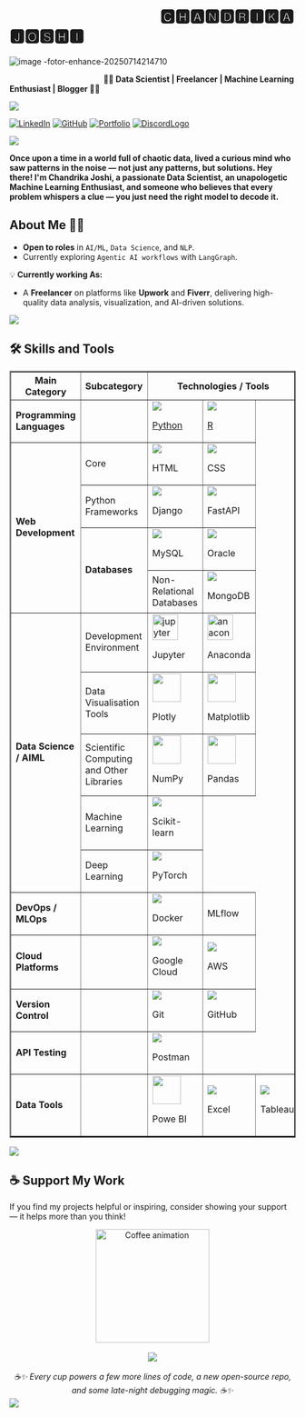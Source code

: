 <!-- Banner -->
<!---< p align="center">
  <img src="https://github.com/Chandrikajoshi123/chandrikajoshi123/blob/d2560d08ea00867ab6b17c5cc8f6aef7d14138ba/WhatsApp%20Image%202025-01-16%20at%2014.31.16.jpeg" alt="Banner Image" style="width:100%; height:auto;">
</p>
---->

#  &nbsp; &nbsp; &nbsp; &nbsp; &nbsp; &nbsp; &nbsp; &nbsp; &nbsp; &nbsp; &nbsp; &nbsp; &nbsp; &nbsp; &nbsp; &nbsp; &nbsp; &nbsp; &nbsp; &nbsp; **🅲🅷🅰🅽🅳🆁🅸🅺🅰 🅹🅾🆂🅷🅸**


![image -fotor-enhance-20250714214710](https://github.com/user-attachments/assets/e88549ea-27ee-4320-b93d-06ed6ba40076)



&nbsp; &nbsp; &nbsp; &nbsp; &nbsp; &nbsp; &nbsp; &nbsp; &nbsp; &nbsp; &nbsp; &nbsp; &nbsp; &nbsp; &nbsp; &nbsp; &nbsp; &nbsp; &nbsp; &nbsp; &nbsp;  **🧿🌸 Data Scientist | Freelancer | Machine Learning Enthusiast | Blogger 🌸🧿**

<img src="https://user-images.githubusercontent.com/73097560/115834477-dbab4500-a447-11eb-908a-139a6edaec5c.gif">

[![LinkedIn](https://img.shields.io/badge/LinkedIn-0077B5?style=for-the-badge&logo=linkedin&logoColor=whit)](https://www.linkedin.com/in/chandrika-j-0b1a98238?utm_source=share&utm_campaign=share_via&utm_content=profile&utm_medium=android_app)  [![GitHub](https://img.shields.io/badge/-GitHub-181717?style=flat-square&logo=github&logoColor=white)](https://github.com/vibe-link)  [![Portfolio](https://img.shields.io/badge/-Portfolio-FF5722?style=flat-square&logo=netlify&logoColor=white)](https://www.instagram.com/cj.1854_?igsh=MTFucTY1a2Z2ZmYybA==) [![DiscordLogo](https://img.shields.io/badge/Discord-7289DA?style=for-the-badge&logo=discord&logoColor=white)](https://discord.com/users/chandrika0292)

<img src="https://user-images.githubusercontent.com/73097560/115834477-dbab4500-a447-11eb-908a-139a6edaec5c.gif">

**Once upon a time in a world full of chaotic data, lived a curious mind who saw patterns in the noise — not just any patterns, but solutions.
Hey there! I'm Chandrika Joshi, a passionate Data Scientist, an unapologetic Machine Learning Enthusiast, and someone who believes that every problem whispers a clue — you just need the right model to decode it.**

## **About Me** 👩‍💻  

- **Open to roles** in `AI/ML`, `Data Science`, and `NLP`.
- Currently exploring `Agentic AI workflows` with `LangGraph`.

💡 **Currently working As:**  
 - A **Freelancer** on platforms like **Upwork** and **Fiverr**, delivering high-quality data analysis, visualization, and AI-driven solutions.  




<img src="https://user-images.githubusercontent.com/73097560/115834477-dbab4500-a447-11eb-908a-139a6edaec5c.gif">

## 🛠️ Skills and Tools  

<table border="2" cellspacing="0" cellpadding="8">
    <!-- Programming Languages -->
    <tr>
        <th>Main Category</th>
        <th>Subcategory</th>
        <th colspan="4">Technologies / Tools</th>
    </tr>
    <tr>
        <td rowspan="1"><b>Programming Languages</b></td>
        <td></td>
        <td><a href="https://www.python.org/" target="_blank"><img src="https://skillicons.dev/icons?i=python"><p>Python</p></td>
        <td><a href="https://skillicons.dev/icons?i=r" target="_blank"><img src="https://skillicons.dev/icons?i=r"><p>R</p></a></td>
    </tr>
    <!-- Web Development -->
    <tr>
        <td rowspan="4"><b>Web Development</b></td>
        <td>Core</td>
        <td><img src="https://skillicons.dev/icons?i=html"><p>HTML</p></td>
        <td><img src="https://skillicons.dev/icons?i=css"><p>CSS</p></td>
    </tr>
    <tr>
        <td>Python Frameworks</td>
        <td><img src="https://skillicons.dev/icons?i=django"><p>Django</p></td>
        <td><img src="https://skillicons.dev/icons?i=fastapi"><p>FastAPI</p></td>
    </tr>
    <!-- Databases -->
    <tr>
        <td rowspan="2"><b>Databases</b></td>
       <td><img src="https://skillicons.dev/icons?i=mysql"><p>MySQL</p></td>
        <td><img src="https://img.icons8.com/color/24/000000/oracle-logo.png?"><p>Oracle</p></td>
    </tr>
    <tr>
        <td>Non-Relational Databases</td>
        <td><img src="https://skillicons.dev/icons?i=mongodb"><p>MongoDB</p></td>
    </tr>
    <!-- <tr>
        <td>Vector Databases</td>
        <td><p>Vector Databases</p></td>
    </tr> -->
    <!-- Data Science -->
    <tr>
        <td rowspan="5"><b>Data Science / AIML</b></td>
        <td>Development Environment</td>
        <td><a href="https://jupyter.org/" target="_blank" rel="noreferrer"><img src="https://cdn.jsdelivr.net/gh/devicons/devicon/icons/jupyter/jupyter-original.svg" height="45" alt="jupyter logo"/></a><p>Jupyter</p></td>
        <td><a href="https://www.anaconda.com/" target="_blank" rel="noreferrer"><img src="https://cdn.jsdelivr.net/gh/devicons/devicon/icons/anaconda/anaconda-original.svg" height="45" alt="anaconda logo"/> </a> <p>Anaconda</p></td>
    </tr>
    <tr>
        <td>Data Visualisation Tools</td>
        <!-- <td>Power BI</td> -->
        <td><img src="https://cdn.jsdelivr.net/gh/devicons/devicon@latest/icons/plotly/plotly-original.svg" style="width:50px"/><p>Plotly</p></td>
        <!-- <td>Dash</td> -->
        <td><img src="https://cdn.jsdelivr.net/gh/devicons/devicon@latest/icons/matplotlib/matplotlib-original.svg" style="width:50px"/><p>Matplotlib</p></td>
        <!-- <td><img src="https://cdn.jsdelivr.net/gh/devicons/devicon/icons/seaborn/seaborn-original.svg" height="35" alt="seabon logo"/><p>Seaborn</p></td> -->
    </tr>
    <tr>
        <td>Scientific Computing and Other Libraries</td>
        <td><img src="https://cdn.jsdelivr.net/gh/devicons/devicon@latest/icons/numpy/numpy-plain.svg" style="width: 50px"/><p>NumPy</p></td>
        <td><img src="https://cdn.jsdelivr.net/gh/devicons/devicon@latest/icons/pandas/pandas-original-wordmark.svg" style="width: 50px"/><p>Pandas</p></td>
        <!-- <td>SciPy</td> -->
    </tr>
    <!-- <tr>
        <td>NLP</td>
        <td>NLTK</td>
        <td>spaCy</td>
    </tr> -->
    <tr>
        <td>Machine Learning</td>
        <td><img src="https://skillicons.dev/icons?i=scikitlearn"><p>Scikit-learn</p></td>
    </tr>
    <tr>
        <td>Deep Learning</td>
        <td><img src="https://skillicons.dev/icons?i=pytorch"><p>PyTorch</p></td>
        <!-- <td><img src="https://skillicons.dev/icons?i=tensorflowjs"><p>TensorFlowjs</p></td>
        <td></td> -->
    </tr>
    <!-- DevOps / MLOps -->
    <tr>
        <td><b>DevOps / MLOps</b></td>
        <td></td>
        <td><img src="https://skillicons.dev/icons?i=docker"><p>Docker</p></td>
        <td>MLflow</td>
    </tr> 
    <!-- Deployment -->
    <tr>
        <td><b>Cloud Platforms</b></td>
        <td></td>
        <td><img src="https://skillicons.dev/icons?i=gcp"><p>Google Cloud</p></td>
        <td><img src="https://img.icons8.com/color/24/000000/amazon-web-services.png?"><p>AWS</p></td>
    </tr>
    <!-- Version Control -->
    <tr>
        <td><b>Version Control</b></td>
        <td></td>
        <td><img src="https://skillicons.dev/icons?i=git"><p>Git</p></td>
        <td><img src="https://skillicons.dev/icons?i=github"><p>GitHub</p></td>
    </tr>
    <!-- API Testing -->
    <tr>
        <td><b>API Testing</b></td>
        <td></td>
        <td><img src="https://skillicons.dev/icons?i=postman"><p>Postman</p></td>
    </tr>
     <tr>
        <td><b>Data Tools</b></td>
        <td></td>
        <td><img src="https://upload.wikimedia.org/wikipedia/commons/c/cf/New_Power_BI_Logo.svg?"width="50" height="50"><p>Powe BI</p></td>
        <td><img src="https://img.icons8.com/color/24/000000/microsoft-excel-2019--v1.png"><p>Excel</p></td>
        <td><img src="https://img.icons8.com/color/24/000000/tableau-software.png"><p>Tableau</p></td>
    </tr>
    
    
</table>



<!--- ## 📈 GitHub Stats  
<table>
  <tr>
    <td>
     <img src="https://github-readme-stats.vercel.app/api?username=Chandrikajoshi123&show_icons=true&theme=tokyonight" alt="GitHub Stats"/>
    </td>
    <td>
      <img src="https://github-readme-streak-stats.herokuapp.com/?user=Chandrikajoshi123&theme=tokyonight" alt="GitHub Streak"/>
    </td>
  </tr>
</table>
<p align="center">
  <img src="https://komarev.com/ghpvc/?username=Chandrikajoshi123&label=Profile%20Views&color=ff69b4&style=flat" alt="Profile Views" />
</p>


<p align="center">
  <img src="https://github-profile-summary-cards.vercel.app/api/cards/most-commit-language?username=Chandrikajoshi123&theme=radical" alt="Most Used Languages"/>
  <img src="https://github-profile-summary-cards.vercel.app/api/cards/repos-per-language?username=Chandrikajoshi123&theme=tokyonight" alt="Repos Per Language"/>
</p>
<p align="center">
  <img src="https://github-profile-summary-cards.vercel.app/api/cards/productive-time?username=Chandrikajoshi123&theme=tokyonight&utcOffset=5" alt="Productive Time"/>
</p> --->







<img src="https://user-images.githubusercontent.com/73097560/115834477-dbab4500-a447-11eb-908a-139a6edaec5c.gif">




## ☕ Support My Work

If you find my projects helpful or inspiring, consider showing your support — it helps more than you think!

<div align="center">
  <img src="https://cdn.dribbble.com/users/1162077/screenshots/3848914/coffee4.gif" width="200px" alt="Coffee animation" />
  <br><br>
  <a href="https://coff.ee/chandrikajoshi123" target="_blank">
    <img src="https://img.shields.io/badge/Buy%20Me%20a%20Coffee-%23FFDD00?style=for-the-badge&logo=buy-me-a-coffee&logoColor=black" />
  </a>
  <br><br>
  <i> ☕✨ Every cup powers a few more lines of code, a new open-source repo, and some late-night debugging magic. ☕✨</i>
</div>

<img src="https://user-images.githubusercontent.com/73097560/115834477-dbab4500-a447-11eb-908a-139a6edaec5c.gif">

<!--![Chandrika's GitHub Summary](https://github-profile-summary-cards.vercel.app/api/cards/profile-details?username=Chandrikajoshi123&theme=radical)

<p align="center">
  <img src="https://github-readme-activity-graph.vercel.app/graph?username=Chandrikajoshi123&hide_border=true&area=true&theme=tokyo-night&radius=10" alt="GitHub Activity Graph"/>
</p>-->

<!---### **WORK UNTIL YOU DON T HAVE TO INTRODUCE YOURSELF**--->
   


